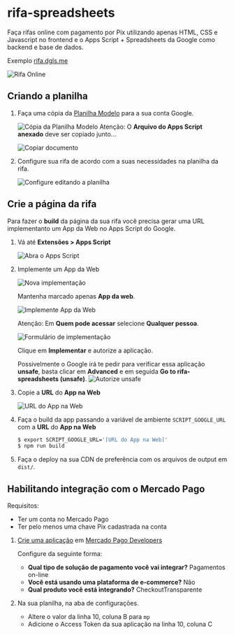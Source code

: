 # rifa-spreadsheets

Faça rifas online com pagamento por Pix utilizando apenas HTML, CSS e Javascript no frontend e o Apps Script + Spreadsheets da Google como backend e base de dados.

Exemplo [rifa.dgls.me](https://rifa.dgls.me/)

![Rifa Online](.docs/rifa-online.png)

## Criando a planilha

1. Faça uma cópia da [Planilha Modelo](https://docs.google.com/spreadsheets/d/1vCIjy1IrF_TBOVOHDrC8PXC-K1ncTfg_JGLt2GDCi4o/edit?usp=sharing) para a sua conta Google.

   ![Cópia da Planilha Modelo](.docs/01-fazer-copia.png)
   Atenção: O **Arquivo do Apps Script anexado** deve ser copiado junto...

   ![Copiar documento](.docs/02-copiar-documento.png)

1. Configure sua rifa de acordo com a suas necessidades na planilha da rifa.

   ![Configure editando a planilha](.docs/03-edite.png)

## Crie a página da rifa

Para fazer o **build** da página da sua rifa você precisa gerar uma URL implementanto um App da Web no Apps Script do Google.

1. Vá até **Extensões > Apps Script**

   ![Abra o Apps Script](.docs/04-abra-o-apps-script.png)

1. Implemente um App da Web

   ![Nova implementação](.docs/05-nova-implementacao.png)

   Mantenha marcado apenas **App da web**.

   ![Implemente App da Web](.docs/06-implemente-app-da-web.png)

   Atenção: Em **Quem pode acessar** selecione **Qualquer pessoa**.

   ![Formulário de implementação](.docs/07-implemente-form.png)

   Clique em **Implementar** e autorize a aplicação.

   Possivelmente o Google irá te pedir para verificar essa aplicação **unsafe**, basta clicar em **Advanced** e em seguida **Go to rifa-spreadsheets (unsafe)**.
   ![Autorize unsafe](.docs/08-autorize-unsafe.png)

1. Copie a **URL** do **App na Web**

   ![URL do App na Web](.docs/09-url-app-da-web.png)

1. Faça o build da app passando a variável de ambiente `SCRIPT_GOOGLE_URL` com a **URL** do **App na Web**

   ```sh
   $ export SCRIPT_GOOGLE_URL='[URL do App na Web]'
   $ npm run build
   ```

1. Faça o deploy na sua CDN de preferência com os arquivos de output em `dist/`.

## Habilitando integração com o Mercado Pago

Requisitos:

- Ter um conta no Mercado Pago
- Ter pelo menos uma chave Pix cadastrada na conta

1. [Crie uma aplicação](https://www.mercadopago.com.br/developers/panel/app/create-app) em [Mercado Pago Developers](https://www.mercadopago.com.br/developers/pt)

   Configure da seguinte forma:

   - **Qual tipo de solução de pagamento você vai integrar?** Pagamentos on-line
   - **Você está usando uma plataforma de e-commerce?** Não
   - **Qual produto você está integrando?** CheckoutTransparente

1. Na sua planilha, na aba de configurações.

   - Altere o valor da linha 10, coluna B para `mp`
   - Adicione o Access Token da sua aplicação na linha 10, coluna C
